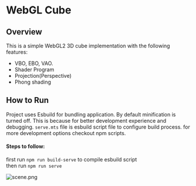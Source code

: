 # WebGL Cube

## Overview
This is a simple WebGL2 3D cube implementation with the following features:
- VBO, EBO, VAO.
- Shader Program
- Projection(Perspective)
- Phong shading


## How to Run

Project uses Esbuild for bundling application. By default minification is turned off. This is because for better development experience and debugging.
```serve.mts``` file is esbuild script file to configure build process. for more development options checkout npm scripts.

#### Steps to follow:
first run ```npm run build-serve``` to compile esbuild script<br/>
then run
```npm run serve```

![scene.png](scene.png)

